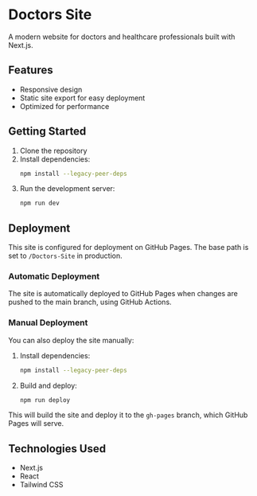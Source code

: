 # Doctors Site

A modern website for doctors and healthcare professionals built with Next.js.

## Features

- Responsive design
- Static site export for easy deployment
- Optimized for performance

## Getting Started

1. Clone the repository
2. Install dependencies:
   ```bash
   npm install --legacy-peer-deps
   ```
3. Run the development server:
   ```bash
   npm run dev
   ```

## Deployment

This site is configured for deployment on GitHub Pages. The base path is set to `/Doctors-Site` in production.

### Automatic Deployment

The site is automatically deployed to GitHub Pages when changes are pushed to the main branch, using GitHub Actions.

### Manual Deployment

You can also deploy the site manually:

1. Install dependencies:
   ```bash
   npm install --legacy-peer-deps
   ```

2. Build and deploy:
   ```bash
   npm run deploy
   ```

This will build the site and deploy it to the `gh-pages` branch, which GitHub Pages will serve.

## Technologies Used

- Next.js
- React
- Tailwind CSS
